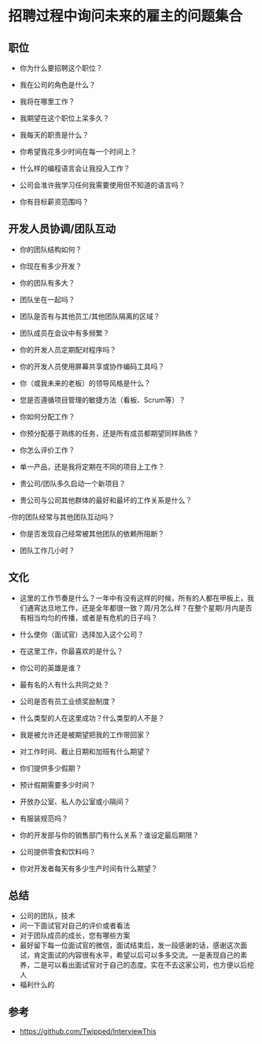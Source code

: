# 招聘过程中询问未来的雇主的问题集合

## 职位

- 你为什么要招聘这个职位？

- 我在公司的角色是什么？

- 我将在哪里工作？

- 我期望在这个职位上呆多久？

- 我每天的职责是什么？

- 你希望我花多少时间在每一个时间上？

- 什么样的编程语言会让我投入工作？

- 公司会准许我学习任何我需要使用但不知道的语言吗？

- 你有目标薪资范围吗？


## 开发人员协调/团队互动

- 你的团队结构如何？

- 你现在有多少开发？

- 你的团队有多大？

- 团队坐在一起吗？

- 团队是否有与其他员工/其他团队隔离的区域？

- 团队成员在会议中有多频繁？

- 你的开发人员定期配对程序吗？

- 你的开发人员使用屏幕共享或协作编码工具吗？

- 你（或我未来的老板）的领导风格是什么？

- 您是否遵循项目管理的敏捷方法（看板、Scrum等）？

- 你如何分配工作？

- 你预分配基于熟练的任务，还是所有成员都期望同样熟练？

- 你怎么评价工作？

- 单一产品，还是我将定期在不同的项目上工作？

- 贵公司/团队多久启动一个新项目？

- 贵公司与公司其他群体的最好和最坏的工作关系是什么？

-你的团队经常与其他团队互动吗？

- 你是否发现自己经常被其他团队的依赖所阻断？

- 团队工作几小时？



## 文化


- 这里的工作节奏是什么？一年中有没有这样的时候，所有的人都在甲板上，我们通宵达旦地工作，还是全年都很一致？周/月怎么样？在整个星期/月内是否有相当均匀的传播，或者是有危机的日子吗？

- 什么使你（面试官）选择加入这个公司？

- 在这里工作，你最喜欢的是什么？

- 你公司的英雄是谁？

- 最有名的人有什么共同之处？

- 公司是否有员工业绩奖励制度？

- 什么类型的人在这里成功？什么类型的人不是？

- 我是被允许还是被期望把我的工作带回家？

- 对工作时间、截止日期和加班有什么期望？

- 你们提供多少假期？

- 预计假期需要多少时间？

- 开放办公室、私人办公室或小隔间？

- 有服装规范吗？

- 你的开发部与你的销售部门有什么关系？谁设定最后期限？

- 公司提供零食和饮料吗？

- 你对开发者每天有多少生产时间有什么期望？




## 总结

- 公司的团队，技术
- 问一下面试官对自己的评价或者看法
- 对于团队成员的成长，您有哪些方案
- 最好留下每一位面试官的微信，面试结束后，发一段感谢的话，感谢这次面试，肯定面试的内容很有水平，希望以后可以多多交流。一是表现自己的素养，二是可以看出面试官对于自己的态度。实在不去这家公司，也方便以后挖人
- 福利什么的


## 参考
- https://github.com/Twipped/InterviewThis
